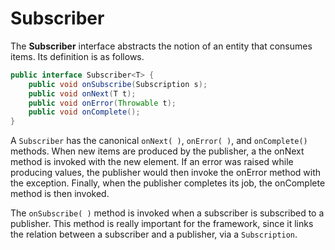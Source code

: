 # Subscriber

The **Subscriber** interface abstracts the notion of an entity that consumes items.
Its definition is as follows.

```java
public interface Subscriber<T> {
    public void onSubscribe(Subscription s);
    public void onNext(T t);
    public void onError(Throwable t);
    public void onComplete();
}
```

A `Subscriber` has the canonical `onNext( )`, `onError( )`, and `onComplete()` methods. When new items are produced by the publisher, a the onNext method is invoked with the new element. If an error was raised while producing values, the publisher would then invoke the onError method with the exception. Finally, when the publisher completes its job, the onComplete method is then invoked.

The `onSubscribe( )` method is invoked when a subscriber is subscribed to a publisher. This method is really important for the framework, since it links the relation between a subscriber and a publisher, via a `Subscription`.
